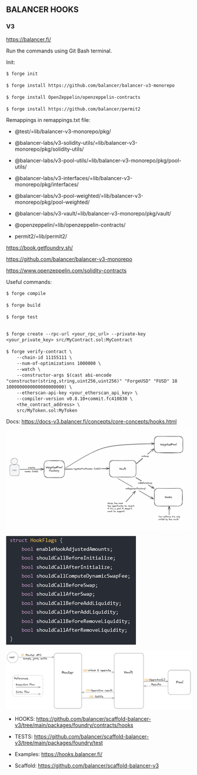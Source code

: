 ## BALANCER HOOKS

### V3

https://balancer.fi/

Run the commands using Git Bash terminal.

Init:

```shell
$ forge init

$ forge install https://github.com/balancer/balancer-v3-monorepo

$ forge install OpenZeppelin/openzeppelin-contracts

$ forge install https://github.com/balancer/permit2
```

Remappings in remappings.txt file:

- @test/=lib/balancer-v3-monorepo/pkg/

- @balancer-labs/v3-solidity-utils/=lib/balancer-v3-monorepo/pkg/solidity-utils/

- @balancer-labs/v3-pool-utils/=lib/balancer-v3-monorepo/pkg/pool-utils/

- @balancer-labs/v3-interfaces/=lib/balancer-v3-monorepo/pkg/interfaces/

- @balancer-labs/v3-pool-weighted/=lib/balancer-v3-monorepo/pkg/pool-weighted/

- @balancer-labs/v3-vault/=lib/balancer-v3-monorepo/pkg/vault/

- @openzeppelin/=lib/openzeppelin-contracts/

- permit2/=lib/permit2/

https://book.getfoundry.sh/

https://github.com/balancer/balancer-v3-monorepo

https://www.openzeppelin.com/solidity-contracts

Useful commands:

```shell
$ forge compile

$ forge build

$ forge test
```

```shell

$ forge create --rpc-url <your_rpc_url> --private-key <your_private_key> src/MyContract.sol:MyContract

$ forge verify-contract \
    --chain-id 11155111 \
    --num-of-optimizations 1000000 \
    --watch \
    --constructor-args $(cast abi-encode "constructor(string,string,uint256,uint256)" "ForgeUSD" "FUSD" 18 1000000000000000000000) \
    --etherscan-api-key <your_etherscan_api_key> \
    --compiler-version v0.8.10+commit.fc410830 \
    <the_contract_address> \
    src/MyToken.sol:MyToken
```

Docs: https://docs-v3.balancer.fi/concepts/core-concepts/hooks.html

![Hooks](./img/hooks.png?raw=true "Hooks")

![Flags](./img/flags.png?raw=true "Flags")

![Route](./img/route.png?raw=true "Route")

- HOOKS: https://github.com/balancer/scaffold-balancer-v3/tree/main/packages/foundry/contracts/hooks

- TESTS: https://github.com/balancer/scaffold-balancer-v3/tree/main/packages/foundry/test

- Examples: https://hooks.balancer.fi/

- Scaffold: https://github.com/balancer/scaffold-balancer-v3
